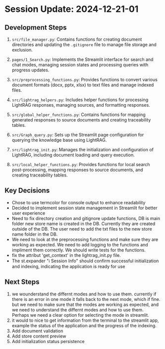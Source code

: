 # Session Update: 2024-12-21-01

## Development Steps

1. `src/file_manager.py`: Contains functions for creating document directories and updating the `.gitignore` file to manage file storage and exclusion.

2. `pages/1_Search.py`: Implements the Streamlit interface for search and chat modes, managing session states and processing queries with progress updates.

3. `src/preprocessing_functions.py`: Provides functions to convert various document formats (docx, pptx, xlsx) to text files and manage indexed files.

4. `src/lightrag_helpers.py`: Includes helper functions for processing LightRAG responses, managing sources, and formatting responses.

5. `src/global_helper_functions.py`: Contains functions for mapping generated responses to source documents and creating traceability tables.

6. `src/Graph_query.py`: Sets up the Streamlit page configuration for querying the knowledge base using LightRAG.

7. `src/lightrag_init.py`: Manages the initialization and configuration of LightRAG, including document loading and query execution.

8. `src/local_helper_functions.py`: Provides functions for local search post-processing, mapping responses to source documents, and creating traceability tables.


## Key Decisions

- Chose to use termcolor for console output to enhance readability
- Decided to implement session state management in Streamlit for better user experience
- Need to fix directory creation and gitignore update functions, DB is main folder new store name is created in the DB. Currently they are created outside of the DB. The user need to add the txt files to the new store name folder in the DB.
- We need to look at the preprocessing functions and make sure they are working as expected. We need to add logging to the functions and impliment them correctly. We should write tests for the functions.
- fix the attribut 'get_context' in the lightrag_init.py file.
- The st.expander "ℹ️ Session Info" should confirm successful initialization and indexing, indicating the application is ready for use

## Next Steps



1. we wounderstand the differnt modes and how to use them. currently if there is an error in one mode it falls back to the next mode, which if fine. but we need to make sure that the modes are working as expected, and we need to understand the differnt modes and how to use them. Perhaps we need a clear option for selecting the mode in streamlit.
2. it would to nice to get information from the terminal to the streamlit app, example the status of the application and the progress of the indexing. 
3. Add document validation
4. Add store content preview
5. Add initialization status persistence